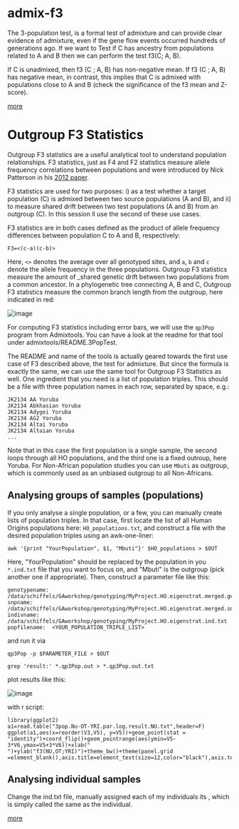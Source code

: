 # admix-f3
The 3-population test, is a formal test of admixture and can provide clear evidence of 
admixture, even if the gene flow events occurred hundreds of generations ago. If we want to Test 
if C has ancestry from populations related to A and B then we can perform the test f3(C; A, B). 

If C is unadmixed, then f3 (C ; A, B) has non-negative mean. 
If f3 (C ; A, B) has negative mean, in contrast, this implies that C is admixed with populations 
close to A and B (check the significance of the f3 mean and Z-score).

[more](https://github.com/DReichLab/AdmixTools/blob/master/README.3PopTest)


# Outgroup F3 Statistics

Outgroup F3 statistics are a useful analytical tool to understand population relationships. 
F3 statistics, just as F4 and F2 statistics measure allele frequency correlations between populations 
and were introduced by Nick Patterson in his [2012 paper](http://www.genetics.org/content/early/2012/09/06/genetics.112.145037).

F3 statistics are used for two purposes: 
i) as a test whether a target population (C) is admixed between two source populations (A and B), 
and 
ii) to measure shared drift between two test populations (A and B) from an outgroup (C). 
In this session ll use the second of these use cases.

F3 statistics are in both cases defined as the product of allele frequency differences between population C to A and B, respectively:

```
F3=<(c-a)(c-b)>
```

Here, `<>` denotes the average over all genotyped sites, and `a`, `b` and `c` denote the allele frequency in the three populations. 
Outgroup F3 statistics measure the amount of _shared genetic drift between two populations from a common ancestor. 
In a phylogenetic tree connecting A, B and C, Outgroup F3 statistics measure the common branch length from the outgroup, here indicated in red:

![image](http://ofr9vioug.bkt.clouddn.com/QQ20170607-151827@2x.png?imageView/2/w/500)

For computing F3 statistics including error bars, we will use the `qp3Pop` program from Admixtools. 
You can have a look at the readme for that tool under admixtools/README.3PopTest.

The README and name of the tools is actually geared towards the first use case of F3 described above, 
the test for admixture. But since the formula is exactly the same, we can use the same tool for Outgroup F3 Statistics as well. 
One ingredient that you need is a list of population triples. This should be a file with three population names in each row, 
separated by space, e.g.:

```
JK2134 AA Yoruba
JK2134 Abkhasian Yoruba
JK2134 Adygei Yoruba
JK2134 AG2 Yoruba
JK2134 Altai Yoruba
JK2134 Altaian Yoruba
...
```

Note that in this case the first population is a single sample, the second loops through all HO populations, and the third one is a fixed outroup, here Yoruba. 
For Non-African population studies you can use `Mbuti` as outgroup, which is commonly used as an unbiased outgroup to all Non-Africans.

## Analysing groups of samples (populations)
If you only analyse a single population, or a few, you can manually create lists of population triples. 
In that case, first locate the list of all Human Origins populations here: 
`HO_populations.txt`, and construct a file with the desired population triples using an awk-one-liner:

```
awk '{print "YourPopulation", $1, "Mbuti"}' $HO_populations > $OUT
```

Here, "YourPopulation" should be replaced by the population in you `*.ind.txt` file that you want to focus on, and "Mbuti" is the outgroup (pick another one if appropriate). Then, construct a parameter file like this:

```
genotypename:   /data/schiffels/GAworkshop/genotyping/MyProject.HO.eigenstrat.merged.geno.txt
snpname:   /data/schiffels/GAworkshop/genotyping/MyProject.HO.eigenstrat.merged.snp.txt
indivname:   /data/schiffels/GAworkshop/genotyping/MyProject.HO.eigenstrat.ind.txt
popfilename:  <YOUR_POPULATION_TRIPLE_LIST>
```

and run it via

```
qp3Pop -p $PARAMETER_FILE > $OUT
```

```
grep 'result:' *.qp3Pop.out > *.qp3Pop.out.txt
```
plot results like this:

![image](http://ofr9vioug.bkt.clouddn.com/QQ20170607-154821.png?imageView/2/w/500)

with r script:
```
library(ggplot2)
a1=read.table("3pop.Nu-OT-YRI.par.log.result.NU.txt",header=F)
ggplot(a1,aes(x=reorder(V3,V5), y=V5))+geom_point(stat = "identity")+coord_flip()+geom_pointrange(aes(ymin=V5-3*V6,ymax=V5+3*V6))+xlab(" ")+ylab("f3(NU,OT;YRI)")+theme_bw()+theme(panel.grid =element_blank(),axis.title=element_text(size=12,color="black"),axis.text=element_text(size=10,color="black"),panel.border=element_rect(colour="black",size=1))
```



## Analysing individual samples
Change the ind.txt file, manually assigned each of my individuals its , which is simply called the same as the individual.

[more](http://gaworkshop.readthedocs.io/en/latest/contents/06_f3/f3.html)